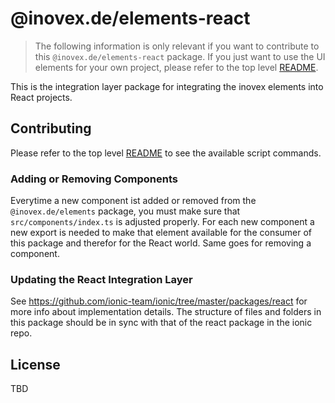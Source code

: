 # @inovex.de/elements-react

> The following information is only relevant if you want to contribute to this `@inovex.de/elements-react`
> package. If you just want to use the UI elements for your own project, please refer to the top level
> [README](../../README.md).

This is the integration layer package for integrating the inovex elements into React projects.

## Contributing

Please refer to the top level [README](../../README.md) to see the available script commands.

### Adding or Removing Components

Everytime a new component ist added or removed from the `@inovex.de/elements` package, you must make sure
that `src/components/index.ts` is adjusted properly. For each new component a new export is needed to
make that element available for the consumer of this package and therefor for the React world. Same
goes for removing a component.

### Updating the React Integration Layer

See https://github.com/ionic-team/ionic/tree/master/packages/react for more info about implementation
details. The structure of files and folders in this package should be in sync with that of the react
package in the ionic repo.

## License

TBD
